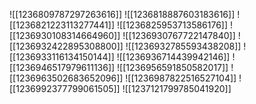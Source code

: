 ![[1236809787297263616]]
![[1236818887603183616]]
![[1236821223113277441]]
![[1236825953713586176]]
![[1236930108314664960]]
![[1236930767722147840]]
![[1236932422895308800]]
![[1236932785593438208]]
![[1236933116134150144]]
![[1236936714439942146]]
![[1236946517979611136]]
![[1236956591850582017]]
![[1236963502683652096]]
![[1236987822516527104]]
![[1236992377799061505]]
![[1237121799785041920]]
